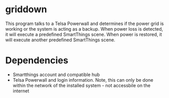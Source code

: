 # griddown
This program talks to a Telsa Powerwall and determines if the power grid is working or the system is acting as a backup.  When power loss is detected, it will execute a predefined SmartThings scene.  When power is restored, it will execute another predefined SmartThings scene.

# Dependencies
- Smartthings account and compatible hub
- Telsa Powerwall and login information.  Note, this can only be done within the network of the installed system - not accessbile on the internet
